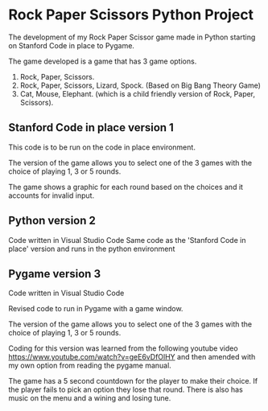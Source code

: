 # Rock Paper Scissors Python Project
The development of my Rock Paper Scissor game made in Python starting on Stanford Code in place to Pygame.

The game developed is a game that has 3 game options. 
1) Rock, Paper, Scissors.
2) Rock, Paper, Scissors, Lizard, Spock. (Based on Big Bang Theory Game)
3) Cat, Mouse, Elephant. (which is a child friendly version of Rock, Paper, Scissors).

## Stanford Code in place version 1

This code is to be run on the code in place environment.

The version of the game allows you to select one of the 3 games with the choice of playing 1, 3 or 5 rounds.

The game shows a graphic for each round based on the choices and it accounts for invalid input.

## Python version 2

Code written in Visual Studio Code
Same code as the 'Stanford Code in place' version and runs in the python environment

## Pygame version 3

Code written in Visual Studio Code

Revised code to run in Pygame with a game window. 

The version of the game allows you to select one of the 3 games with the choice of playing 1, 3 or 5 rounds.

Coding for this version was learned from the following youtube video https://www.youtube.com/watch?v=geE6vDfOlHY and then amended with my own option from reading the pygame manual.

The game has a 5 second countdown for the player to make their choice. If the player fails to pick an option they lose that round. There is also has music on the menu and a wining and losing tune.



